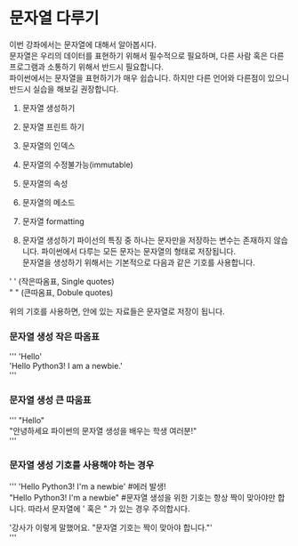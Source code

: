# 문자열 다루기  
이번 강좌에서는 문자열에 대해서 알아봅시다.  
문자열은 우리의 데이터를 표현하기 위해서 필수적으로 필요하며, 다른 사람 혹은 다른 프로그램과 소통하기 위해서 반드시 필요합니다.  
파이썬에서는 문자열을 표현하기가 매우 쉽습니다. 하지만 다른 언어와 다른점이 있으니 반드시 실습을 해보길 권장합니다.  

1. 문자열 생성하기  
2. 문자열 프린트 하기  
3. 문자열의 인덱스  
4. 문자열의 수정불가능(immutable)  
5. 문자열의 속성  
6. 문자열의 메소드  
7. 문자열 formatting  

1. 문자열 생성하기 
파이선의 특징 중 하나는 문자만을 저장하는 변수는 존재하지 않습니다. 파이썬에서 다루는 모든 문자는 문자열의 형태로 저장됩니다.  
문자열을 생성하기 위해서는 기본적으로 다음과 같은 기호를 사용합니다.  

'  '  (작은따옴표, Single quotes)  
"  "  (큰따옴표, Dobule quotes)  

위의 기호를 사용하면, 안에 있는 자료들은 문자열로 저장이 됩니다.  

### 문자열 생성 작은 따옴표
'''
'Hello'  
'Hello Python3! I am a newbie.'  
'''


### 문자열 생성 큰 따움표
'''
"Hello"  
"안녕하세요 파이썬의 문자열 생성을 배우는 학생 여러분!"  
'''


### 문자열 생성 기호를 사용해야 하는 경우
'''
'Hello Python3! I'm a newbie' #에러 발생!  
"Hello Python3! I'm a newbie" #문자열 생성을 위한 기호는 항상 짝이 맞아야만 합니다. 따라서 문자열에 ' 혹은 " 가 있는 경우 주의합시다.  

'강사가 이렇게 말했어요. "문자열 기호는 짝이 맞아야 합니다."'  
'''